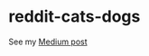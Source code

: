 # reddit-cats-dogs

See my [Medium post](https://medium.com/@EgorZhuk/cats-vs-dogs-with-reddit-google-bigquery-cloud-vision-api-and-cloud-dataflow-cb2d83d18a9c#.8t6893kem)
